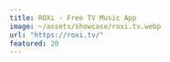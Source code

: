 ```yaml
---
title: ROXi - Free TV Music App
image: ~/assets/showcase/roxi.tv.webp
url: "https://roxi.tv/"
featured: 20
---
```

